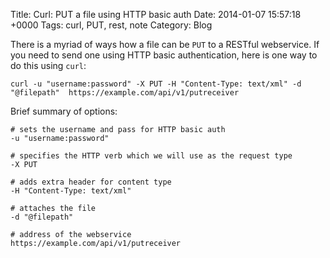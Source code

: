 Title: Curl: PUT a file using HTTP basic auth
Date: 2014-01-07 15:57:18 +0000
Tags: curl, PUT, rest, note
Category: Blog

There is a myriad of ways how a file can be ``PUT`` to a RESTful webservice. If you need to send one using HTTP basic authentication, here is one way to do this using ``curl``:

```
curl -u "username:password" -X PUT -H "Content-Type: text/xml" -d "@filepath"  https://example.com/api/v1/putreceiver
```

Brief summary of options:

```
# sets the username and pass for HTTP basic auth
-u "username:password"

# specifies the HTTP verb which we will use as the request type
-X PUT

# adds extra header for content type
-H "Content-Type: text/xml"

# attaches the file
-d "@filepath"

# address of the webservice
https://example.com/api/v1/putreceiver
```

